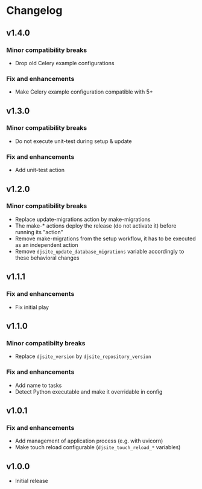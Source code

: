 # Changelog

## v1.4.0

### Minor compatibility breaks

- Drop old Celery example configurations

### Fix and enhancements

- Make Celery example configuration compatible with 5+

## v1.3.0

### Minor compatibility breaks

- Do not execute unit-test during setup & update

### Fix and enhancements

- Add unit-test action

## v1.2.0

### Minor compatibility breaks

- Replace update-migrations action by make-migrations
- The make-* actions deploy the release (do not activate it) before running its "action"
- Remove make-migrations from the setup workflow, it has to be executed as an independent action
- Remove `djsite_update_database_migrations` variable accordingly to these behavioral changes

## v1.1.1

### Fix and enhancements

- Fix initial play

## v1.1.0

### Minor compatibilty breaks

- Replace `djsite_version` by `djsite_repository_version`

### Fix and enhancements

- Add name to tasks
- Detect Python executable and make it overridable in config

## v1.0.1

### Fix and enhancements

- Add management of application process (e.g. with uvicorn)
- Make touch reload configurable (`djsite_touch_reload_*` variables)

## v1.0.0

- Initial release
